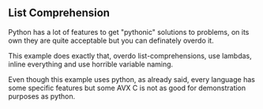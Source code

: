 ## List Comprehension

Python has a lot of features to get "pythonic" solutions to problems, on its own they are quite acceptable but you can definately overdo it.

This example does exactly that, overdo list-comprehensions, use lambdas, inline everything and use horrible variable naming.

Even though this example uses python, as already said, every language has some specific features but some AVX C is not as good for demonstration purposes as python.